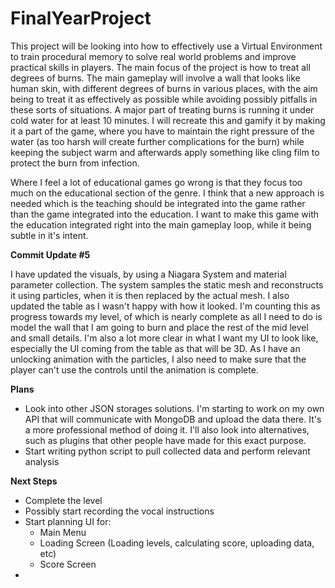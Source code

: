 # FinalYearProject
 
This project will be looking into how to effectively use a Virtual Environment to train procedural memory to solve real world problems and improve practical skills in players. The main focus of the project is how to treat all degrees of burns. The main gameplay will involve a wall that looks like human skin, with different degrees of burns in various places, with the aim being to treat it as effectively as possible while avoiding possibly pitfalls in these sorts of situations. A major part of treating burns is running it under cold water for at least 10 minutes. I will recreate this and gamify it by making it a part of the game, where you have to maintain the right pressure of the water (as too harsh will create further complications for the burn) while keeping the subject warm and afterwards apply something like cling film to protect the burn from infection. 


Where I feel a lot of educational games go wrong is that they focus too much on the educational section of the genre. I think that a new approach is needed which is the teaching should be integrated into the game rather than the game integrated into the education. I want to make this game with the education integrated right into the main gameplay loop, while it being subtle in it's intent. 

<b>Commit Update #5</b>

I have updated the visuals, by using a Niagara System and material parameter collection. The system samples the static mesh and reconstructs it using particles, when it is then replaced by the actual mesh. I also updated the table as I wasn't happy with how it looked. I'm counting this as progress towards my level, of which is nearly complete as all I need to do is model the wall that I am going to burn and place the rest of the mid level and small details. I'm also a lot more clear in what I want my UI to look like, especially the UI coming from the table as that will be 3D. As I have an unlocking animation with the particles, I also need to make sure that the player can't use the controls until the animation is complete.

<b> Plans </b>
- Look into other JSON storages solutions. I'm starting to work on my own API that will communicate with MongoDB and upload the data there. It's a more professional method of doing it. I'll also look into alternatives, such as plugins that other people have made for this exact purpose.
- Start writing python script to pull collected data and perform relevant analysis


<b> Next Steps </b>

- Complete the level
- Possibly start recording the vocal instructions
- Start planning UI for:
     - Main Menu
     - Loading Screen (Loading levels, calculating score, uploading data, etc)
     - Score Screen
- 
